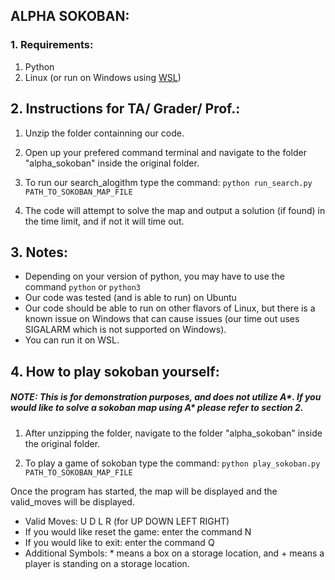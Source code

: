 ## ALPHA SOKOBAN:

### 1. Requirements:
1) Python
2) Linux (or run on Windows using [WSL](https://docs.microsoft.com/en-us/windows/wsl/install-win10))

## 2. Instructions for TA/ Grader/ Prof.:
1) Unzip the folder containning our code.

2) Open up your prefered command terminal and navigate to the folder
"alpha_sokoban" inside the original folder. 

3) To run our search_alogithm type the command:
`python run_search.py PATH_TO_SOKOBAN_MAP_FILE`

4) The code will attempt to solve the map and output a solution (if found) in the time limit, and if not it will time out.


## 3. Notes:
* Depending on your version of python, you may have to use the command `python` or `python3`
* Our code was tested (and is able to run) on Ubuntu
* Our code should be able to run on other flavors of Linux, but there is a known issue on Windows that can cause issues (our time out uses SIGALARM which is not supported on Windows).
* You can run it on WSL.

## 4. How to play sokoban yourself:
##### NOTE: This is for demonstration purposes, and does not utilize A*. If you would like to solve a sokoban map using A* please refer to section 2.
1) After unzipping the folder, navigate to the folder
"alpha_sokoban" inside the original folder.

2) To play a game of sokoban type the command:
`python play_sokoban.py PATH_TO_SOKOBAN_MAP_FILE` 

Once the program has started, the map will be displayed and the valid_moves will be displayed.

* Valid Moves: U D L R (for UP DOWN LEFT RIGHT)
* If you would like reset the game: enter the command N
* If you would like to exit: enter the command Q
* Additional Symbols: * means a box on a storage location, and + means a player is standing on a storage location.
